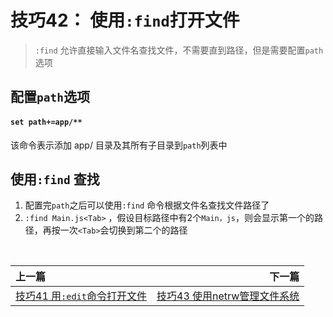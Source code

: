 # 技巧42： 使用`:find`打开文件

> `:find` 允许直接输入文件名查找文件，不需要直到路径，但是需要配置`path`选项

## 配置`path`选项

#### `set path+=app/**`

该命令表示添加 app/ 目录及其所有子目录到`path`列表中

## 使用`:find` 查找

1. 配置完`path`之后可以使用`:find` 命令根据文件名查找文件路径了
2. `:find Main.js<Tab>` ，假设目标路径中有2个`Main，js`，则会显示第一个的路径，再按一次`<Tab>`会切换到第二个的路径


<br>  

|上一篇|下一篇|
|:---|---:|
|[技巧41 用`:edit`命令打开文件](tip41.md)|[技巧43 使用netrw管理文件系统](tip43.md)|
